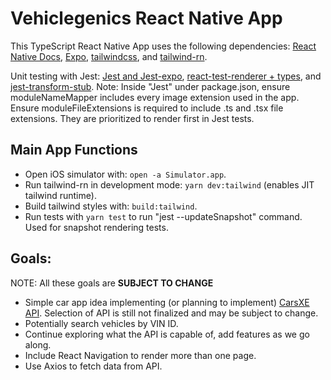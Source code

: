 # Vehiclegenics React Native App

This TypeScript React Native App uses the following dependencies: [React Native Docs](https://reactnative.dev/), [Expo](https://docs.expo.dev/index.html), [tailwindcss](https://tailwindcss.com/), and [tailwind-rn](https://github.com/vadimdemedes/tailwind-rn#readme).

Unit testing with Jest: [Jest and Jest-expo](https://docs.expo.dev/guides/testing-with-jest/), [react-test-renderer + types](https://jestjs.io/docs/snapshot-testing),  and [jest-transform-stub](https://github.com/eddyerburgh/jest-transform-stub). Note: Inside "Jest" under package.json, ensure moduleNameMapper includes every image extension used in the app. Ensure moduleFileExtensions is required to include .ts and .tsx file extensions. They are prioritized to render first in Jest tests.


## Main App Functions

- Open iOS simulator with: `open -a Simulator.app`.
- Run tailwind-rn in development mode: `yarn dev:tailwind` (enables JIT tailwind runtime).
- Build tailwind styles with: `build:tailwind`.
- Run tests with `yarn test` to run "jest --updateSnapshot" command. Used for snapshot rendering tests.


## Goals:

NOTE: All these goals are **SUBJECT TO CHANGE**
- Simple car app idea implementing (or planning to implement) [CarsXE API](https://api.carsxe.com/). Selection of API is still not finalized and may be subject to change.
- Potentially search vehicles by VIN ID.
- Continue exploring what the API is capable of, add features as we go along.
- Include React Navigation to render more than one page.
- Use Axios to fetch data from API.